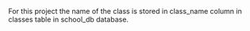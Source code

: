 For this project the name of the class is stored in class_name column in classes table in school_db database.
